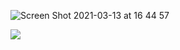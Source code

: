 ![Screen Shot 2021-03-13 at 16 44 57](https://user-images.githubusercontent.com/16515861/111027941-74977b00-841b-11eb-92b9-932b771f6fa7.png)

![](https://github-readme-stats.vercel.app/api?username=GauravRajSharma&show_icons=true&count_private=true)

